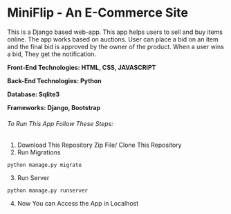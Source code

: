 # MiniFlip - An E-Commerce Site
This is a Django based web-app. This app helps users to sell and buy items online. The app works based on auctions. User can place a bid on an item and the final bid is approved by the owner of the product. When a user wins a bid, They get the notification.

**Front-End Technologies: HTML, CSS, JAVASCRIPT**  

**Back-End Technologies: Python**  

**Database: Sqlite3**  

**Frameworks: Django, Bootstrap**

###### To Run This App Follow These Steps:  
1. Download This Repository Zip File/ Clone This Repository  
2. Run Migrations  
```
python manage.py migrate
```  
3. Run Server
```
python manage.py runserver
```  
4. Now You can Access the App in Localhost
